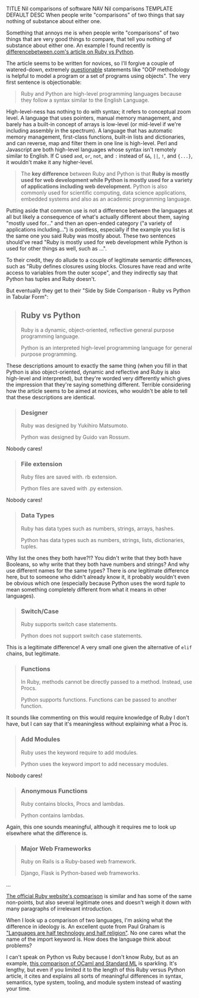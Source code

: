 TITLE Nil comparisons of software
NAV Nil comparisons
TEMPLATE DEFAULT
DESC When people write "comparisons" of two things that say nothing of substance about either one.

Something that annoys me is when people write "comparisons" of two things that are very good things to compare, that tell you nothing of substance about either one. An example I found recently is <a rel="nofollow" href="https://www.differencebetween.com/difference-between-ruby-and-vs-python/">differencebetween.com's article on Ruby vs Python</a>.

The article seems to be written for novices, so I'll forgive a couple of watered-down, extremely [questionable](https://yujiri.xyz/software/oop) statements like "OOP methodology is helpful to model a program or a set of programs using objects". The very first sentence is objectionable:

> Ruby and Python are high-level programming languages because they follow a syntax similar to the English Language.

High-level-ness has nothing to do with syntax; it refers to conceptual zoom level. A language that uses pointers, manual memory management, and barely has a built-in concept of arrays is low-level (or mid-level if we're including assembly in the spectrum). A language that has automatic memory management, first-class functions, built-in lists and dictionaries, and can reverse, map and filter them in one line is high-level. Perl and Javascript are both high-level languages whose syntax isn't remotely similar to English. If C used `and`, `or`, `not`, and `:` instead of `&&`, `||`, `!`, and `{...}`, it wouldn't make it any higher-level.

> The **key difference** between Ruby and Python is that **Ruby is mostly used for web development while Python is mostly used for a variety of applications including web development.** Python is also commonly used for scientific computing, data science applications, embedded systems and also as an academic programming language.

Putting aside that common use is not a difference between the languages at all but likely a consequence of what's actually different about them, saying "mostly used for..." and then an open-ended category ("a variety of applications including...") is pointless, especially if the example you list is the same one you said Ruby was mostly about. These two sentences should've read "Ruby is mostly used for web development while Python is used for other things as well, such as ...".

To their credit, they do allude to a couple of legitimate semantic differences, such as "Ruby defines closures using blocks. Closures have read and write access to variables from the outer scope", and they indirectly say that Python has tuples and Ruby doesn't.

But eventually they get to their "Side by Side Comparison - Ruby vs Python in Tabular Form":

> ## Ruby vs Python
>
> Ruby is a dynamic, object-oriented, reflective general purpose programming language.
>
> Python is an interpreted high-level programming language for general purpose programming.

These descriptions amount to exactly the same thing (when you fill in that Python is also object-oriented, dynamic and reflective and Ruby is also high-level and interpreted), but they're worded very differently which gives the impression that they're saying something different. Terrible considering how the article seems to be aimed at novices, who wouldn't be able to tell that these descriptions are identical.

> ### Designer
>
> Ruby was designed by Yukihiro Matsumoto.
>
> Python was designed by Guido van Rossum.

Nobody cares!

> ### File extension
>
> Ruby files are saved with. rb extension.
>
> Python files are saved with .py extension.

Nobody cares!

> ### Data Types
>
> Ruby has data types such as numbers, strings, arrays, hashes.
>
> Python has data types such as numbers, strings, lists, dictionaries, tuples.

Why list the ones they both have?!? You didn't write that they both have Booleans, so why write that they both have numbers and strings? And why use different names for the same types? There is *one* legitimate difference here, but to someone who didn't already know it, it probably wouldn't even be obvious which one (especially because Python uses the word *tuple* to mean something completely different from what it means in other languages).

> ### Switch/Case
>
> Ruby supports switch case statements.
>
> Python does not support switch case statements.

This is a legitimate difference! A very small one given the alternative of `elif` chains, but legitimate.

> ### Functions
>
> In Ruby, methods cannot be directly passed to a method. Instead, use Procs.
>
> Python supports functions. Functions can be passed to another function.

It sounds like commenting on this would require knowledge of Ruby I don't have, but I can say that it's meaningless without explaining what a Proc is.

> ### Add Modules
>
> Ruby uses the keyword require to add modules.
>
> Python uses the keyword import to add necessary modules.

Nobody cares!

> ### Anonymous Functions
>
> Ruby contains blocks, Procs and lambdas.
>
> Python contains lambdas.

Again, this one sounds meaningful, although it requires me to look up elsewhere what the difference is.

> ### Major Web Frameworks
>
> Ruby on Rails is a Ruby-based web framework.
>
> Django, Flask is Python-based web frameworks.

...

[The official Ruby website's comparison](https://www.ruby-lang.org/en/documentation/ruby-from-other-languages/to-ruby-from-python/) is similar and has some of the same non-points, but also several legitimate ones and doesn't weigh it down with many paragraphs of irrelevant introduction.

When I look up a comparison of two languages, I'm asking what the difference in ideology is. An excellent quote from Paul Graham is ["Languages are half technology and half religion"](http://www.paulgraham.com/avg.html). No one cares what the name of the import keyword is. How does the language think about problems?

I can't speak on Python vs Ruby because I don't know Ruby, but as an example, [this comparison of OCaml and Standard ML](http://adam.chlipala.net/mlcomp/) is sparkling. It's lengthy, but even if you limited it to the length of this Ruby versus Python article, it cites and explains all sorts of meaningful differences in syntax, semantics, type system, tooling, and module system instead of wasting your time.
